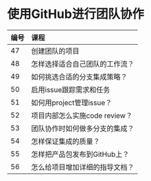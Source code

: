 # 使用GitHub进行团队协作


|编号|课程|
|:--|:--|
|47 | 创建团队的项目|
|48 | 怎样选择适合自己团队的工作流？|
|49 | 如何挑选合适的分支集成策略？|
|50 | 启用issue跟踪需求和任务|
|51 | 如何用project管理issue？|
|52 | 项目内部怎么实施code review？|
|53 | 团队协作时如何做多分支的集成？|
|54 | 怎样保证集成的质量？|
|55 | 怎样把产品包发布到GitHub上？|
|56 | 怎么给项目增加详细的指导文档？|
